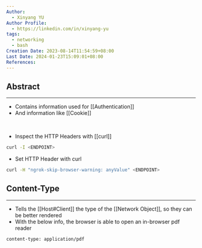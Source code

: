```yaml
---
Author:
  - Xinyang YU
Author Profile:
  - https://linkedin.com/in/xinyang-yu
tags:
  - networking
  - bash
Creation Date: 2023-08-14T11:54:59+08:00
Last Date: 2024-01-23T15:09:01+08:00
References: 
---
```

## Abstract
---
- Contains information used for [[Authentication]]
- And information like [[Cookie]]
</br>

- Inspect the HTTP Headers with [[curl]]
```bash
curl -I <ENDPOINT>
```
- Set HTTP Header with curl
```bash
curl -H "ngrok-skip-browser-warning: anyValue" <ENDPOINT>
```
## Content-Type
---
- Tells the [[Host#Client]] the type of the [[Network Object]], so they can be better rendered
- With the below info, the browser is able to open an in-browser pdf reader
```http
content-type: application/pdf
```
